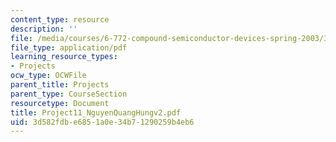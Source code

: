 ```yaml
---
content_type: resource
description: ''
file: /media/courses/6-772-compound-semiconductor-devices-spring-2003/3d582fdbe6851a0e34b71290259b4eb6_Project11_NguyenQuangHungv2.pdf
file_type: application/pdf
learning_resource_types:
- Projects
ocw_type: OCWFile
parent_title: Projects
parent_type: CourseSection
resourcetype: Document
title: Project11_NguyenQuangHungv2.pdf
uid: 3d582fdb-e685-1a0e-34b7-1290259b4eb6
---
```


